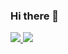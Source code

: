 ### Hi there 👋

<div>
<a href="https://github.com/dmlal/github-readme-stats">
    <img src="https://github-readme-stats.vercel.app/api?username=dmlal&show_icons=true&include_all_commits=true&count_private=true&role=OWNER,ORGANIZATION_MEMBER,COLLABORATOR" />
</a>
<a href="https://github.com/dmlal/github-readme-stats">
    <img src="https://github-readme-stats.vercel.app/api/top-langs/?username=dmlal&show_icons=true&include_all_commits=true&count_private=true&role=OWNER,ORGANIZATION_MEMBER,COLLABORATOR" />
</a>
</div>

<!--
<div style="display: flex; justify-content: space-around;">
  [![Anurag's GitHub stats](https://github-readme-stats-git-masterorgs-github-readme-stats-team.vercel.app/api?username=dmlal&include_orgs=true)](https://github.com/dmlal/github-readme-stats)
  
  <a href="https://github.com/dmlal/github-readme-stats">
    <img src="https://github-readme-stats.vercel.app/api/top-langs/?username=dmlal" />
  </a>
</div>
-->

<!--
**dmlal/dmlal** is a ✨ _special_ ✨ repository because its `README.md` (this file) appears on your GitHub profile.

Here are some ideas to get you started:

- 🔭 I’m currently working on ...
- 🌱 I’m currently learning ...
- 👯 I’m looking to collaborate on ...
- 🤔 I’m looking for help with ...
- 💬 Ask me about ...
- 📫 How to reach me: ...
- 😄 Pronouns: ...
- ⚡ Fun fact: ...
-->
